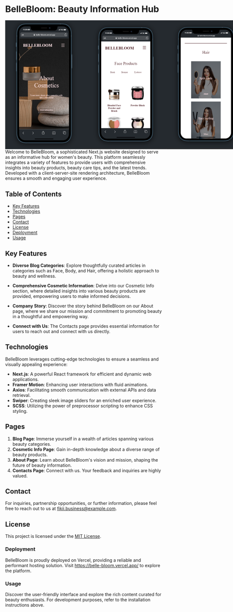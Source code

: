 # BelleBloom: Beauty Information Hub


<div style="display:flex;">
<img src="bellebloom/public/images/ReadMeImages/bellebloom home-1.png" width="250" alt="Image 1">
    <img src="bellebloom/public/images/ReadMeImages/belle-bloom-product-3.png" width="270" alt="Image 1">
<img src="bellebloom/public/images/ReadMeImages/bellebloom-blogs-2.png" width="250" alt="Image 3">
<img src="bellebloom/public/images/ReadMeImages/bellebloom-home-ds.png" width="250" alt="Image 4">
</div>
Welcome to BelleBloom, a sophisticated Next.js website designed to serve as an informative hub for women's beauty. This platform seamlessly integrates a variety of features to provide users with comprehensive insights into beauty products, beauty care tips, and the latest trends. Developed with a client-server-site rendering architecture, BelleBloom ensures a smooth and engaging user experience.

## Table of Contents
- [Key Features](#key-features)
- [Technologies](#technologies)
- [Pages](#pages)
- [Contact](#contact)
- [License](#license)
- [Deployment](#deployment)
- [Usage](#usage)

## Key Features

- **Diverse Blog Categories**: Explore thoughtfully curated articles in categories such as Face, Body, and Hair, offering a holistic approach to beauty and wellness.

- **Comprehensive Cosmetic Information**: Delve into our Cosmetic Info section, where detailed insights into various beauty products are provided, empowering users to make informed decisions.

- **Company Story**: Discover the story behind BelleBloom on our About page, where we share our mission and commitment to promoting beauty in a thoughtful and empowering way.

- **Connect with Us**: The Contacts page provides essential information for users to reach out and connect with us directly.

## Technologies

BelleBloom leverages cutting-edge technologies to ensure a seamless and visually appealing experience:

- **Next.js**: A powerful React framework for efficient and dynamic web applications.
- **Framer Motion**: Enhancing user interactions with fluid animations.
- **Axios**: Facilitating smooth communication with external APIs and data retrieval.
- **Swiper**: Creating sleek image sliders for an enriched user experience.
- **SCSS**: Utilizing the power of preprocessor scripting to enhance CSS styling.



## Pages

1. **Blog Page**: Immerse yourself in a wealth of articles spanning various beauty categories.
2. **Cosmetic Info Page**: Gain in-depth knowledge about a diverse range of beauty products.
3. **About Page**: Learn about BelleBloom's vision and mission, shaping the future of beauty information.
4. **Contacts Page**: Connect with us. Your feedback and inquiries are highly valued.

## Contact

For inquiries, partnership opportunities, or further information, please feel free to reach out to us at [fikii.business@example.com](mailto:fikii.business@example.com).

## License

This project is licensed under the [MIT License](LICENSE.md).



### Deployment

BelleBloom is proudly deployed on Vercel, providing a reliable and performant hosting solution. Visit https://belle-bloom.vercel.app/ to explore the platform.

### Usage

Discover the user-friendly interface and explore the rich content curated for beauty enthusiasts. For development purposes, refer to the installation instructions above.
